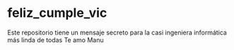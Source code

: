 # feliz_cumple_vic
Este repositorio tiene un mensaje secreto para la casi ingeniera informática más linda de todas
Te amo
Manu

